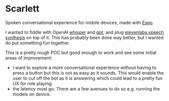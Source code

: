 # Scarlett

Spoken conversational experience for mobile devices, made with [Expo](https://expo.dev/).

I wanted to fiddle with OpenAI [whisper](https://platform.openai.com/docs/api-reference/audio/create) and [gpt](https://platform.openai.com/docs/api-reference/chat/create), and plug [elevenlabs speech synthesis](https://beta.elevenlabs.io/speech-synthesis) on top of it. This has probably been done way better, but I wanted do put something fun together.

This is a pretty rough POC but good enough to work and see some initial areas of improvement:

- I want to explore a more conversational experience without having to press a button but this is not as easy as it sounds. This would enable the user to cut off the bot as it is answering which could lead to a pretty fun UX for role playing.
- the latency must go. There are a few avenues to do so e.g. running the models on device.
